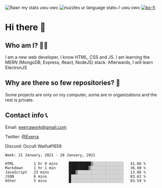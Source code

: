 ![Rawr my stats uwu owo](https://github-readme-stats.vercel.app/api?username=Exerra&show_icons=true&theme=buefy)
![nuzzles ur language stats~! uwu owo](https://github-readme-stats.vercel.app/api/top-langs/?username=Exerra&layout=compact)
[![ko-fi](https://www.ko-fi.com/img/githubbutton_sm.svg)](https://ko-fi.com/X8X130H96)
# Hi there 👋
## Who am I? 🙋‍♀️
I am a new web developer, I know HTML, CSS and JS. I am learning the MERN (MongoDB, Express, React, NodeJS) stack. Afterwards, I will learn ElectronJS
## Why are there so few repositories? 🤔
Some projects are only on my computer, some are in organizations and the rest is private.
## Contact info 📞
Email: [exerrawork@gmail.com](mailto:exerrawork@gmail.com)

Twitter: [@Exerra](https://twitter.com/exerra)

Discord: Occult Waifu#1659

<!--START_SECTION:waka-->
```text
Week: 21 January, 2021 - 28 January, 2021

HTML         1 hr 9 mins     ██████████▒░░░░░░░░░░░░░░   41.66 % 
Markdown     1 hr 1 min      █████████▒░░░░░░░░░░░░░░░   36.98 % 
JavaScript   23 mins         ███▒░░░░░░░░░░░░░░░░░░░░░   13.86 % 
JSON         6 mins          █░░░░░░░░░░░░░░░░░░░░░░░░   03.62 % 
Other        5 mins          █░░░░░░░░░░░░░░░░░░░░░░░░   03.59 % 
```
<!--END_SECTION:waka-->
